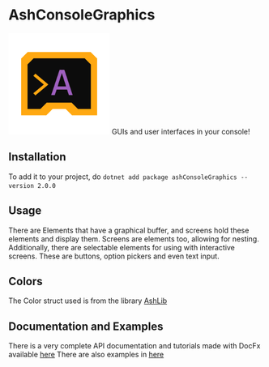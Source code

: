 # AshConsoleGraphics
<img src="res/icon.png" width="200"/>
GUIs and user interfaces in your console!

## Installation
To add it to your project, do `dotnet add package ashConsoleGraphics --version 2.0.0`

## Usage
There are Elements that have a graphical buffer, and screens hold these elements and display them. Screens are elements too, allowing for nesting.  
Additionally, there are selectable elements for using with interactive screens. These are buttons, option pickers and even text input.

## Colors
The Color struct used is from the library [AshLib](https://github.com/siljamdev/AshLib)

## Documentation and Examples
There is a very complete API documentation and tutorials made with DocFx available [here](https://siljamdev.github.io/AshConsoleGraphics/index.html)
There are also examples in [here](./examples)